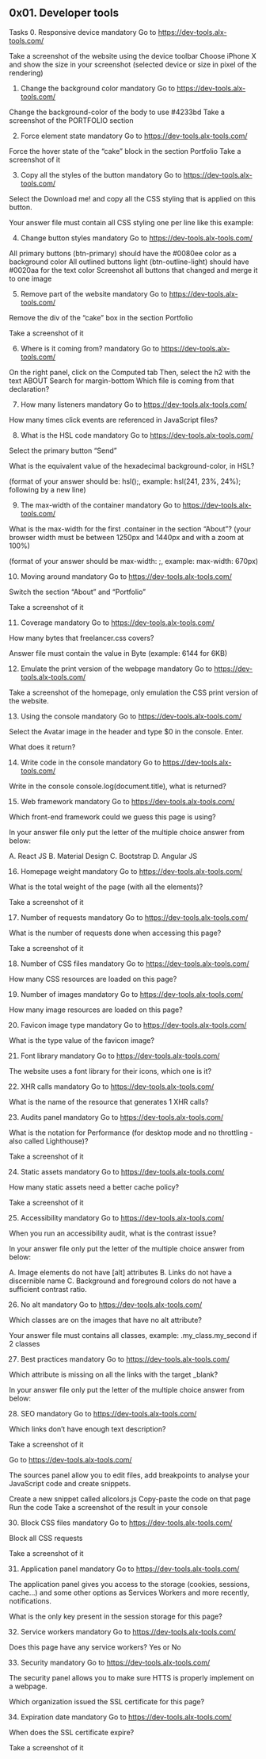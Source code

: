 ## 0x01. Developer tools
Tasks
0. Responsive device
mandatory
Go to https://dev-tools.alx-tools.com/

Take a screenshot of the website using the device toolbar Choose iPhone X and show the size in your screenshot (selected device or size in pixel of the rendering)

1. Change the background color
mandatory
Go to https://dev-tools.alx-tools.com/

Change the background-color of the body to use #4233bd Take a screenshot of the PORTFOLIO section

2. Force element state
mandatory
Go to https://dev-tools.alx-tools.com/

Force the hover state of the “cake” block in the section Portfolio Take a screenshot of it

3. Copy all the styles of the button
mandatory
Go to https://dev-tools.alx-tools.com/

Select the Download me! and copy all the CSS styling that is applied on this button.

Your answer file must contain all CSS styling one per line like this example:

4. Change button styles
mandatory
Go to https://dev-tools.alx-tools.com/

All primary buttons (btn-primary) should have the #0080ee color as a background color
All outlined buttons light (btn-outline-light) should have #0020aa for the text color
Screenshot all buttons that changed and merge it to one image

5. Remove part of the website
mandatory
Go to https://dev-tools.alx-tools.com/

Remove the div of the “cake” box in the section Portfolio

Take a screenshot of it

6. Where is it coming from?
mandatory
Go to https://dev-tools.alx-tools.com/

On the right panel, click on the Computed tab
Then, select the h2 with the text ABOUT
Search for margin-bottom
Which file is coming from that declaration?

7. How many listeners
mandatory
Go to https://dev-tools.alx-tools.com/

How many times click events are referenced in JavaScript files?

8. What is the HSL code
mandatory
Go to https://dev-tools.alx-tools.com/

Select the primary button “Send”

What is the equivalent value of the hexadecimal background-color, in HSL?

(format of your answer should be: hsl(<VALUES>);, example: hsl(241, 23%, 24%); following by a new line)


9. The max-width of the container
mandatory
Go to https://dev-tools.alx-tools.com/

What is the max-width for the first .container in the section “About”? (your browser width must be between 1250px and 1440px and with a zoom at 100%)

(format of your answer should be max-width: <VALUE>;, example: max-width: 670px)

10. Moving around
mandatory
Go to https://dev-tools.alx-tools.com/

Switch the section “About” and “Portfolio”

Take a screenshot of it

11. Coverage
mandatory
Go to https://dev-tools.alx-tools.com/

How many bytes that freelancer.css covers?

Answer file must contain the value in Byte (example: 6144 for 6KB)

12. Emulate the print version of the webpage
mandatory
Go to https://dev-tools.alx-tools.com/

Take a screenshot of the homepage, only emulation the CSS print version of the website.

13. Using the console
mandatory
Go to https://dev-tools.alx-tools.com/

Select the Avatar image in the header and type $0 in the console. Enter.

What does it return?

14. Write code in the console
mandatory
Go to https://dev-tools.alx-tools.com/

Write in the console console.log(document.title), what is returned?

15. Web framework
mandatory
Go to https://dev-tools.alx-tools.com/

Which front-end framework could we guess this page is using?

In your answer file only put the letter of the multiple choice answer from below:

A. React JS
B. Material Design
C. Bootstrap
D. Angular JS

16. Homepage weight
mandatory
Go to https://dev-tools.alx-tools.com/

What is the total weight of the page (with all the elements)?

Take a screenshot of it

17. Number of requests
mandatory
Go to https://dev-tools.alx-tools.com/

What is the number of requests done when accessing this page?

Take a screenshot of it

18. Number of CSS files
mandatory
Go to https://dev-tools.alx-tools.com/

How many CSS resources are loaded on this page?

19. Number of images
mandatory
Go to https://dev-tools.alx-tools.com/

How many image resources are loaded on this page?

20. Favicon image type
mandatory
Go to https://dev-tools.alx-tools.com/

What is the type value of the favicon image?

21. Font library
mandatory
Go to https://dev-tools.alx-tools.com/

The website uses a font library for their icons, which one is it?

22. XHR calls
mandatory
Go to https://dev-tools.alx-tools.com/

What is the name of the resource that generates 1 XHR calls?

23. Audits panel
mandatory
Go to https://dev-tools.alx-tools.com/

What is the notation for Performance (for desktop mode and no throttling - also called Lighthouse)?

Take a screenshot of it

24. Static assets
mandatory
Go to https://dev-tools.alx-tools.com/

How many static assets need a better cache policy?

Take a screenshot of it

25. Accessibility
mandatory
Go to https://dev-tools.alx-tools.com/

When you run an accessibility audit, what is the contrast issue?

In your answer file only put the letter of the multiple choice answer from below:

A. Image elements do not have [alt] attributes
B. Links do not have a discernible name
C. Background and foreground colors do not have a sufficient contrast ratio.

26. No alt
mandatory
Go to https://dev-tools.alx-tools.com/

Which classes are on the images that have no alt attribute?

Your answer file must contains all classes, example: .my_class.my_second if 2 classes

27. Best practices
mandatory
Go to https://dev-tools.alx-tools.com/

Which attribute is missing on all the links with the target _blank?

In your answer file only put the letter of the multiple choice answer from below:

28. SEO
mandatory
Go to https://dev-tools.alx-tools.com/

Which <a> links don’t have enough text description?

Take a screenshot of it

Go to https://dev-tools.alx-tools.com/

The sources panel allow you to edit files, add breakpoints to analyse your JavaScript code and create snippets.

Create a new snippet called allcolors.js
Copy-paste the code on that page
Run the code
Take a screenshot of the result in your console

30. Block CSS files
mandatory
Go to https://dev-tools.alx-tools.com/

Block all CSS requests

Take a screenshot of it

31. Application panel
mandatory
Go to https://dev-tools.alx-tools.com/

The application panel gives you access to the storage (cookies, sessions, cache…) and some other options as Services Workers and more recently, notifications.

What is the only key present in the session storage for this page?

32. Service workers
mandatory
Go to https://dev-tools.alx-tools.com/

Does this page have any service workers? Yes or No

33. Security
mandatory
Go to https://dev-tools.alx-tools.com/

The security panel allows you to make sure HTTS is properly implement on a webpage.

Which organization issued the SSL certificate for this page?

34. Expiration date
mandatory
Go to https://dev-tools.alx-tools.com/

When does the SSL certificate expire?

Take a screenshot of it
